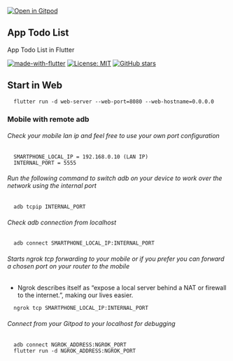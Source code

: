 [![Open in Gitpod](https://gitpod.io/button/open-in-gitpod.svg)](https://gitpod.io/#https://github.com/martins86/app-todolist)


## App Todo List
App Todo List in Flutter


[![made-with-flutter](https://img.shields.io/badge/Made%20with-Gitpod-1f425f.svg)](https://www.python.org/)
[![License: MIT](https://img.shields.io/badge/License-MIT-1f425f.svg)](https://github.com/martins86/app-todolist/blob/master/LICENSE)
[![GitHub stars](https://img.shields.io/github/stars/vtorres/gitpod-flutter?style=social&label=Star)](https://github.com/martins86/app-todolist/)




## Start in Web

```
  flutter run -d web-server --web-port=8080 --web-hostname=0.0.0.0
```

### Mobile with remote adb

###### Check your mobile lan ip and feel free to use your own port configuration

```
  SMARTPHONE_LOCAL_IP = 192.168.0.10 (LAN IP)
  INTERNAL_PORT = 5555
```

###### Run the following command to switch adb on your device to work over the network using the internal port

```
  adb tcpip INTERNAL_PORT
```

###### Check adb connection from localhost

```
  adb connect SMARTPHONE_LOCAL_IP:INTERNAL_PORT
```

###### Starts ngrok tcp forwarding to your mobile or if you prefer you can forward a chosen port on your router to the mobile

- Ngrok describes itself as “expose a local server behind a NAT or firewall to the internet.”, making our lives easier.

```
  ngrok tcp SMARTPHONE_LOCAL_IP:INTERNAL_PORT
```

###### Connect from your Gitpod to your localhost for debugging

```
  adb connect NGROK_ADDRESS:NGROK_PORT
  flutter run -d NGROK_ADDRESS:NGROK_PORT
```
